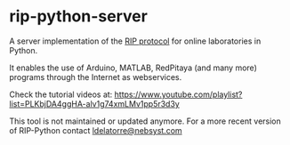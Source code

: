 # rip-python-server
A server implementation of the <a href="https://github.com/UNEDLabs/rip-spec">RIP protocol</a> for online laboratories in Python.

It enables the use of Arduino, MATLAB, RedPitaya (and many more) programs through the Internet as webservices.

Check the tutorial videos at: https://www.youtube.com/playlist?list=PLKbjDA4ggHA-alv1g74xmLMv1pp5r3d3y

This tool is not maintained or updated anymore. For a more recent version of RIP-Python contact ldelatorre@nebsyst.com
